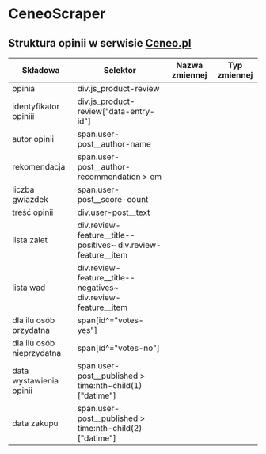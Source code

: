 # CeneoScraper

## Struktura opinii w serwisie [Ceneo.pl](https://www.ceneo.pl/)

|Składowa|Selektor|Nazwa zmiennej|Typ zmiennej|
|---------|---------|-------------|-------------|
|opinia|div.js_product-review||||
|identyfikator opiniii|div.js_product-review["data-entry-id"\]|||
|autor opinii|span.user-post__author-name|||
|rekomendacja|span.user-post__author-recommendation > em|||
|liczba gwiazdek|span.user-post__score-count|||
|treść opinii|div.user-post__text|||
|lista zalet|div.review-feature__title--positives~ div.review-feature__item|||
|lista wad|div.review-feature__title--negatives~ div.review-feature__item|||
|dla ilu osób przydatna|span[id^="votes-yes"]|||
|dla ilu osób nieprzydatna|span[id^="votes-no"]|||
|data wystawienia opinii|span.user-post__published > time:nth-child(1)["datime"]|||
|data zakupu|span.user-post__published > time:nth-child(2)["datime"]|||
